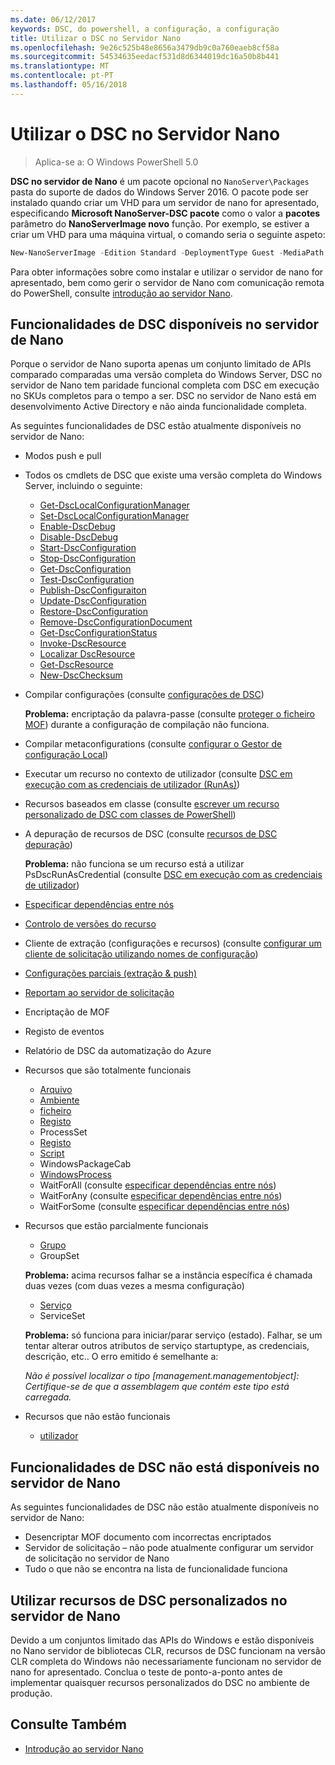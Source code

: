 ```yaml
---
ms.date: 06/12/2017
keywords: DSC, do powershell, a configuração, a configuração
title: Utilizar o DSC no Servidor Nano
ms.openlocfilehash: 9e26c525b48e8656a3479db9c0a760eaeb8cf58a
ms.sourcegitcommit: 54534635eedacf531d8d6344019dc16a50b8b441
ms.translationtype: MT
ms.contentlocale: pt-PT
ms.lasthandoff: 05/16/2018
---
```

# <a name="using-dsc-on-nano-server"></a>Utilizar o DSC no Servidor Nano

> Aplica-se a: O Windows PowerShell 5.0

**DSC no servidor de Nano** é um pacote opcional no `NanoServer\Packages` pasta do suporte de dados do Windows Server 2016. O pacote pode ser instalado quando criar um VHD para um servidor de nano for apresentado, especificando **Microsoft NanoServer-DSC pacote** como o valor a **pacotes** parâmetro do **NanoServerImage novo**  função. Por exemplo, se estiver a criar um VHD para uma máquina virtual, o comando seria o seguinte aspeto:

```powershell
New-NanoServerImage -Edition Standard -DeploymentType Guest -MediaPath f:\ -BasePath .\Base -TargetPath .\Nano1\Nano.vhd -ComputerName Nano1 -Packages Microsoft-NanoServer-DSC-Package
```

Para obter informações sobre como instalar e utilizar o servidor de nano for apresentado, bem como gerir o servidor de Nano com comunicação remota do PowerShell, consulte [introdução ao servidor Nano](https://technet.microsoft.com/library/mt126167.aspx).


## <a name="dsc-features-available-on-nano-server"></a>Funcionalidades de DSC disponíveis no servidor de Nano

 Porque o servidor de Nano suporta apenas um conjunto limitado de APIs comparado comparadas uma versão completa do Windows Server, DSC no servidor de Nano tem paridade funcional completa com DSC em execução no SKUs completos para o tempo a ser. DSC no servidor de Nano está em desenvolvimento Active Directory e não ainda funcionalidade completa.

 As seguintes funcionalidades de DSC estão atualmente disponíveis no servidor de Nano:


* Modos push e pull

* Todos os cmdlets de DSC que existe uma versão completa do Windows Server, incluindo o seguinte:
  * [Get-DscLocalConfigurationManager](https://technet.microsoft.com/library/dn407378.aspx)
  * [Set-DscLocalConfigurationManager](https://technet.microsoft.com/library/dn521621.aspx)
  * [Enable-DscDebug](https://technet.microsoft.com/en-us/library/mt517870.aspx)
  * [Disable-DscDebug](https://technet.microsoft.com/en-us/library/mt517872.aspx)
  * [Start-DscConfiguration](https://technet.microsoft.com/en-us/library/dn521623.aspx)
  * [Stop-DscConfiguration](https://technet.microsoft.com/en-us/library/mt143542.aspx)
  * [Get-DscConfiguration](https://technet.microsoft.com/en-us/library/dn407379.aspx)
  * [Test-DscConfiguration](https://technet.microsoft.com/en-us/library/dn407382.aspx)
  * [Publish-DscConfiguraiton](https://technet.microsoft.com/en-us/library/mt517875.aspx)
  * [Update-DscConfiguration](https://technet.microsoft.com/en-us/library/mt143541.aspx)
  * [Restore-DscConfiguration](https://technet.microsoft.com/en-us/library/dn407383.aspx)
  * [Remove-DscConfigurationDocument](https://technet.microsoft.com/en-us/library/mt143544.aspx)
  * [Get-DscConfigurationStatus](https://technet.microsoft.com/en-us/library/mt517868.aspx)
  * [Invoke-DscResource](https://technet.microsoft.com/en-us/library/mt517869.aspx)
  * [Localizar DscResource](https://technet.microsoft.com/en-us/library/mt517874.aspx)
  * [Get-DscResource](https://technet.microsoft.com/en-us/library/dn521625.aspx)
  * [New-DscChecksum](https://technet.microsoft.com/en-us/library/dn521622.aspx)

* Compilar configurações (consulte [configurações de DSC](configurations.md))

  **Problema:** encriptação da palavra-passe (consulte [proteger o ficheiro MOF](securemof.md)) durante a configuração de compilação não funciona.

* Compilar metaconfigurations (consulte [configurar o Gestor de configuração Local](metaConfig.md))

* Executar um recurso no contexto de utilizador (consulte [DSC em execução com as credenciais de utilizador (RunAs)](runAsUser.md))

* Recursos baseados em classe (consulte [escrever um recurso personalizado de DSC com classes de PowerShell](authoringResourceClass.md))

* A depuração de recursos de DSC (consulte [recursos de DSC depuração](debugresource.md))

  **Problema:** não funciona se um recurso está a utilizar PsDscRunAsCredential (consulte [DSC em execução com as credenciais de utilizador](runAsUser.md))

* [Especificar dependências entre nós](crossNodeDependencies.md)

* [Controlo de versões do recurso](sxsResource.md)

* Cliente de extração (configurações e recursos) (consulte [configurar um cliente de solicitação utilizando nomes de configuração](pullClientConfigNames.md))

* [Configurações parciais (extração & push)](partialConfigs.md)

* [Reportam ao servidor de solicitação](reportServer.md)

* Encriptação de MOF

* Registo de eventos

* Relatório de DSC da automatização do Azure

* Recursos que são totalmente funcionais
  * [Arquivo](archiveResource.md)
  * [Ambiente](environmentResource.md)
  * [ficheiro](fileResource.md)
  * [Registo](logResource.md)
  * ProcessSet
  * [Registo](registryResource.md)
  * [Script](scriptResource.md)
  * WindowsPackageCab
  * [WindowsProcess](windowsProcessResource.md)
  * WaitForAll (consulte [especificar dependências entre nós](crossNodeDependencies.md))
  * WaitForAny (consulte [especificar dependências entre nós](crossNodeDependencies.md))
  * WaitForSome (consulte [especificar dependências entre nós](crossNodeDependencies.md))

* Recursos que estão parcialmente funcionais
  * [Grupo](groupResource.md)
  * GroupSet

  **Problema:** acima recursos falhar se a instância específica é chamada duas vezes (com duas vezes a mesma configuração)

  * [Serviço](serviceResource.md)
  * ServiceSet

  **Problema:** só funciona para iniciar/parar serviço (estado). Falhar, se um tentar alterar outros atributos de serviço startuptype, as credenciais, descrição, etc.. O erro emitido é semelhante a:

  *Não é possível localizar o tipo [management.managementobject]: Certifique-se de que a assemblagem que contém este tipo está carregada.*

* Recursos que não estão funcionais
  * [utilizador](userResource.md)


## <a name="dsc-features-not-available-on-nano-server"></a>Funcionalidades de DSC não está disponíveis no servidor de Nano

As seguintes funcionalidades de DSC não estão atualmente disponíveis no servidor de Nano:

* Desencriptar MOF documento com incorrectas encriptados
* Servidor de solicitação – não pode atualmente configurar um servidor de solicitação no servidor de Nano
* Tudo o que não se encontra na lista de funcionalidade funciona

## <a name="using-custom-dsc-resources-on-nano-server"></a>Utilizar recursos de DSC personalizados no servidor de Nano

Devido a um conjuntos limitado das APIs do Windows e estão disponíveis no Nano servidor de bibliotecas CLR, recursos de DSC funcionam na versão CLR completa do Windows não necessariamente funcionam no servidor de nano for apresentado.
Conclua o teste de ponto-a-ponto antes de implementar quaisquer recursos personalizados do DSC no ambiente de produção.

## <a name="see-also"></a>Consulte Também
- [Introdução ao servidor Nano](https://technet.microsoft.com/library/mt126167.aspx)